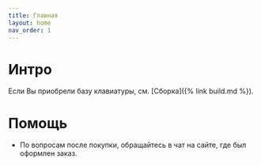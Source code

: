 ```yaml
---
title: Главная
layout: home
nav_order: 1
---
```


# Интро

Если Вы приобрели базу клавиатуры, см. [Сборка]({% link build.md %}).

# Помощь

- По вопросам после покупки, обращайтесь в чат на сайте, где был оформлен заказ.
